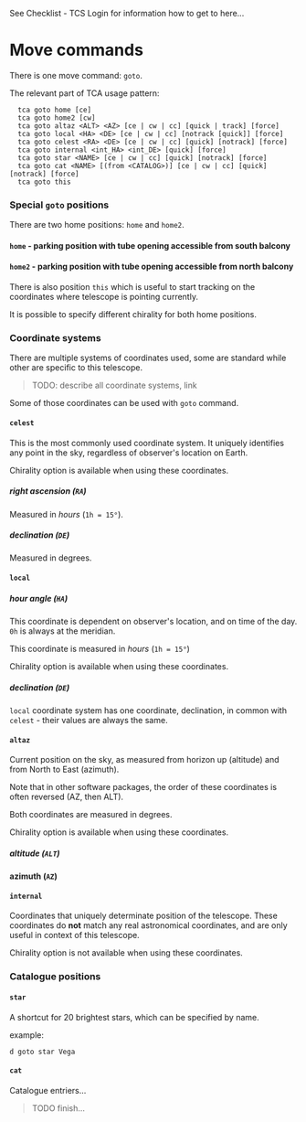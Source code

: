 See Checklist - TCS Login for information how to get to here...

# Move commands

There is one move command: `goto`.

The relevant part of TCA usage pattern:

```
  tca goto home [ce]
  tca goto home2 [cw]
  tca goto altaz <ALT> <AZ> [ce | cw | cc] [quick | track] [force]
  tca goto local <HA> <DE> [ce | cw | cc] [notrack [quick]] [force]
  tca goto celest <RA> <DE> [ce | cw | cc] [quick] [notrack] [force]
  tca goto internal <int_HA> <int_DE> [quick] [force]
  tca goto star <NAME> [ce | cw | cc] [quick] [notrack] [force]
  tca goto cat <NAME> [(from <CATALOG>)] [ce | cw | cc] [quick] [notrack] [force]
  tca goto this
```

### Special `goto` positions

There are two home positions: `home` and `home2`.

#### `home` - parking position with tube opening accessible from south balcony
#### `home2` - parking position with tube opening accessible from north balcony

There is also position `this` which is useful to start tracking on the coordinates where telescope is pointing currently.

It is possible to specify different chirality for both home positions.

### Coordinate systems

There are multiple systems of coordinates used, some are standard while other are specific to this telescope.

> TODO: describe all coordinate systems, link

Some of those coordinates can be used with `goto` command.

####  `celest`

This is the most commonly used coordinate system. It uniquely identifies any point in the sky, regardless of observer's location on Earth.

Chirality option is available when using these coordinates.

##### right ascension (`RA`)

Measured in  _hours_ (`1h = 15°`).

##### declination (`DE`)

Measured in degrees.


#### `local`

##### hour angle (`HA`)

This coordinate is dependent on observer's location, and on time of the day. `0h` is always at the meridian. 

This coordinate is measured in _hours_ (`1h = 15°`)

Chirality option is available when using these coordinates.

##### declination (`DE`)

`local` coordinate system has one coordinate, declination, in common with `celest` - their values are always the same.



#### `altaz`

Current position on the sky, as measured from horizon up (altitude) and from North to East (azimuth).

Note that in other software packages, the order of these coordinates is often reversed (AZ, then ALT).

Both coordinates are measured in degrees.

Chirality option is available when using these coordinates.

##### altitude (`ALT`)

#### azimuth (`AZ`)


#### `internal`

Coordinates that uniquely determinate position of the telescope. These coordinates do **not** match any real astronomical coordinates, and are only useful in context of this telescope.

Chirality option is not available when using these coordinates.


### Catalogue positions

#### `star`

A shortcut for 20 brightest stars, which can be specified by name.

example:

    d goto star Vega

#### `cat`

Catalogue entriers...

> TODO finish...
